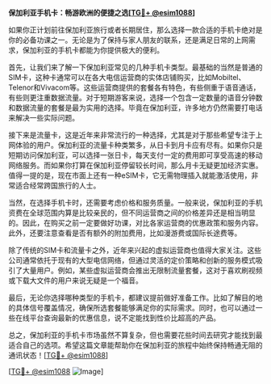 **保加利亚手机卡：畅游欧洲的便捷之选[[TG💪+ @esim1088](https://t.me/s/esim1088)]**

如果你正计划前往保加利亚旅行或者长期居住，那么选择一款合适的手机卡绝对是你的必备功课之一。无论是为了保持与家人朋友的联系，还是满足日常的上网需求，保加利亚的手机卡都能为你提供极大的便利。

首先，让我们来了解一下保加利亚常见的几种手机卡类型。最基础的当然是普通的SIM卡，这种卡通常可以在各大电信运营商的实体店铺购买，比如Mobiltel、Telenor和Vivacom等。这些运营商提供的套餐各有特色，有些侧重于语音通话，有些则更注重数据流量。对于短期游客来说，选择一个包含一定数量的语音分钟数和数据流量的套餐是最为实用的选择。毕竟在保加利亚，许多地方仍然需要打电话来解决一些实际问题。

接下来是流量卡，这是近年来非常流行的一种选择，尤其是对于那些希望专注于上网体验的用户。保加利亚的流量卡种类繁多，从日卡到月卡应有尽有。如果你只是短期访问保加利亚，可以选择一张日卡，每天支付一定的费用即可享受高速的移动网络服务。而如果你打算在保加利亚停留较长时间，那么月卡无疑更加经济实惠。值得一提的是，现在市面上还有一种eSIM卡，它无需物理插入就能激活使用，非常适合经常跨国旅行的人士。

当然，在选择手机卡时，还需要考虑价格和服务质量。一般来说，保加利亚的手机资费在全球范围内算是比较亲民的，但不同运营商之间的价格差异还是相当明显的。因此，在购买之前一定要做好功课，对比各家运营商的优惠政策和服务内容。此外，还要注意查看是否有额外的附加费用，比如漫游费或国际长途费等。

除了传统的SIM卡和流量卡之外，近年来兴起的虚拟运营商也值得大家关注。这些公司通常依托于现有的大型电信网络，但通过灵活的定价策略和创新的服务模式吸引了大量用户。例如，某些虚拟运营商会推出无限制流量套餐，这对于喜欢刷视频或下载大文件的用户来说无疑是一个福音。

最后，无论你选择哪种类型的手机卡，都建议提前做好准备工作。比如了解目的地的具体信号覆盖情况，确保所选套餐能够满足你的实际需求。同时，也可以通过一些在线平台查询最新的优惠信息，说不定能找到性价比超高的产品。

总之，保加利亚的手机卡市场虽然不算复杂，但也需要花些时间去研究才能找到最适合自己的选项。希望这篇文章能帮助你在保加利亚的旅程中始终保持畅通无阻的通讯状态！[[TG💪+ @esim1088](https://t.me/s/esim1088)]

[[TG💪+ @esim1088](https://t.me/s/esim1088) ![Image](https://i.postimg.cc/4NQfJmqS/Snipaste-2025-05-13-00-14-12.png)]